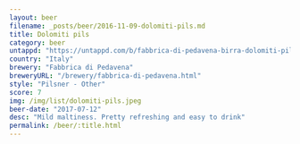 ```yaml
---
layout: beer
filename: _posts/beer/2016-11-09-dolomiti-pils.md
title: Dolomiti pils
category: beer
untappd: "https://untappd.com/b/fabbrica-di-pedavena-birra-dolomiti-pils/18580"
country: "Italy"
brewery: "Fabbrica di Pedavena"
breweryURL: "/brewery/fabbrica-di-pedavena.html"
style: "Pilsner - Other"
score: 7
img: /img/list/dolomiti-pils.jpeg
beer-date: "2017-07-12"
desc: "Mild maltiness. Pretty refreshing and easy to drink"
permalink: /beer/:title.html
---
```

